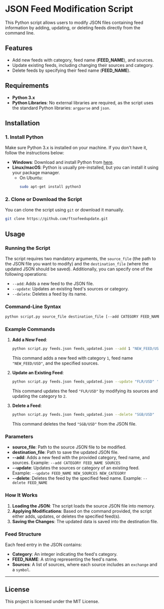
# JSON Feed Modification Script

This Python script allows users to modify JSON files containing feed information by adding, updating, or deleting feeds directly from the command line.

## Features

- Add new feeds with category, feed name (**FEED_NAME**), and sources.
- Update existing feeds, including changing their sources and category.
- Delete feeds by specifying their feed name (**FEED_NAME**).

## Requirements

- **Python 3.x**
- **Python Libraries**: No external libraries are required, as the script uses the standard Python libraries: `argparse` and `json`.

## Installation

### 1. Install Python

Make sure Python 3.x is installed on your machine. If you don't have it, follow the instructions below:

- **Windows**: Download and install Python from [here](https://www.python.org/downloads/).
- **Linux/macOS**: Python is usually pre-installed, but you can install it using your package manager. 
    - On Ubuntu:
      ```bash
      sudo apt-get install python3
      ```

### 2. Clone or Download the Script

You can clone the script using `git` or download it manually.

```bash
git clone https://github.com/ftsofeedupdate.git
```

## Usage

### Running the Script

The script requires two mandatory arguments, the `source_file` (the path to the JSON file you want to modify) and the `destination_file` (where the updated JSON should be saved). Additionally, you can specify one of the following operations:

- `--add`: Adds a new feed to the JSON file.
- `--update`: Updates an existing feed's sources or category.
- `--delete`: Deletes a feed by its name.

### Command-Line Syntax

```bash
python script.py source_file destination_file [--add CATEGORY FEED_NAME SOURCES] [--update FEED_NAME NEW_SOURCES NEW_CATEGORY] [--delete FEED_NAME]
```

### Example Commands

1. **Add a New Feed**:
   ```bash
   python script.py feeds.json feeds_updated.json --add 1 "NEW_FEED/USD" '[{"exchange":"example","symbol":"NEW/USD"}]'
   ```
   This command adds a new feed with category `1`, feed name `"NEW_FEED/USD"`, and the specified sources.

2. **Update an Existing Feed**:
   ```bash
   python script.py feeds.json feeds_updated.json --update "FLR/USD" '[{"exchange":"new_exchange","symbol":"FLR/USD"}]' 2
   ```
   This command updates the feed `"FLR/USD"` by modifying its sources and updating the category to `2`.

3. **Delete a Feed**:
   ```bash
   python script.py feeds.json feeds_updated.json --delete "SGB/USD"
   ```
   This command deletes the feed `"SGB/USD"` from the JSON file.

### Parameters

- **source_file**: Path to the source JSON file to be modified.
- **destination_file**: Path to save the updated JSON file.
- **--add**: Adds a new feed with the provided category, feed name, and sources. Example: `--add CATEGORY FEED_NAME SOURCES`
- **--update**: Updates the sources or category of an existing feed. Example: `--update FEED_NAME NEW_SOURCES NEW_CATEGORY`
- **--delete**: Deletes the feed by the specified feed name. Example: `--delete FEED_NAME`

### How It Works

1. **Loading the JSON**: The script loads the source JSON file into memory.
2. **Applying Modifications**: Based on the command provided, the script either adds, updates, or deletes the specified feed(s).
3. **Saving the Changes**: The updated data is saved into the destination file.

### Feed Structure

Each feed entry in the JSON contains:
- **Category**: An integer indicating the feed's category.
- **FEED_NAME**: A string representing the feed's name.
- **Sources**: A list of sources, where each source includes an `exchange` and a `symbol`.

---

## License

This project is licensed under the MIT License.
